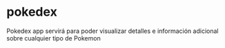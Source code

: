 # pokedex
Pokedex app servirá para poder visualizar detalles e información adicional sobre cualquier tipo de Pokemon 
